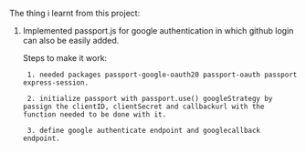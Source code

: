 The thing i learnt from this project:


1. Implemented passport.js for google authentication in which github login can also be easily added.

    Steps to make it work:

        1. needed packages passport-google-oauth20 passport-oauth passport express-session.
        
        2. initialize passport with passport.use() googleStrategy by passign the clientID, clientSecret and callbackurl with the function needed to be done with it.

        3. define google authenticate endpoint and googlecallback endpoint.
